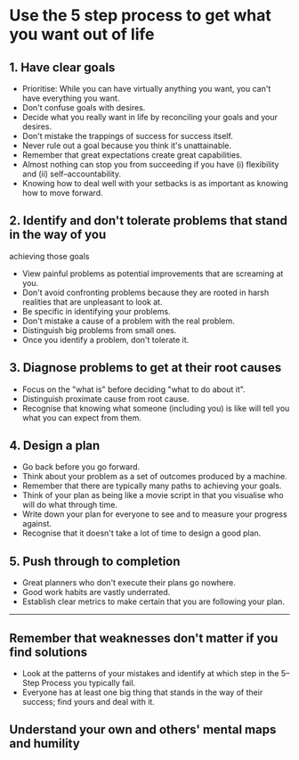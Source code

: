 # Use the 5 step process to get what you want out of life

## 1. Have clear goals

* Prioritise: While you can have virtually anything you want, you can't have
  everything you want.
* Don't confuse goals with desires.
* Decide what you really want in life by reconciling your goals and your
  desires.
* Don't mistake the trappings of success for success itself.
* Never rule out a goal because you think it's unattainable.
* Remember that great expectations create great capabilities.
* Almost nothing can stop you from succeeding if you have (i) flexibility and
  (ii) self–accountability.
* Knowing how to deal well with your setbacks is as important as knowing how to
  move forward.

## 2. Identify and don't tolerate problems that stand in the way of you
   achieving those goals

* View painful problems as potential improvements that are screaming at you.
* Don't avoid confronting problems because they are rooted in harsh realities
  that are unpleasant to look at.
* Be specific in identifying your problems.
* Don't mistake a cause of a problem with the real problem.
* Distinguish big problems from small ones.
* Once you identify a problem, don't tolerate it.

## 3. Diagnose problems to get at their root causes

* Focus on the "what is" before deciding "what to do about it".
* Distinguish proximate cause from root cause.
* Recognise that knowing what someone (including you) is like will tell you
  what you can expect from them.

## 4. Design a plan

* Go back before you go forward.
* Think about your problem as a set of outcomes produced by a machine.
* Remember that there are typically many paths to achieving your goals.
* Think of your plan as being like a movie script in that you visualise who
  will do what through time.
* Write down your plan for everyone to see and to measure your progress
  against.
* Recognise that it doesn't take a lot of time to design a good plan.

## 5. Push through to completion

* Great planners who don't execute their plans go nowhere.
* Good work habits are vastly underrated.
* Establish clear metrics to make certain that you are following your plan.

----

## Remember that weaknesses don't matter if you find solutions

* Look at the patterns of your mistakes and identify at which step in the
  5–Step Process you typically fail.
* Everyone has at least one big thing that stands in the way of their success;
  find yours and deal with it.

## Understand your own and others' mental maps and humility
